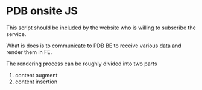 # PDB onsite JS

This script should be included by the website who is willing to subscribe the service.

What is does is to communicate to PDB BE to receive various data and render them in FE.

The rendering process can be roughly divided into two parts

1. content augment
2. content insertion
